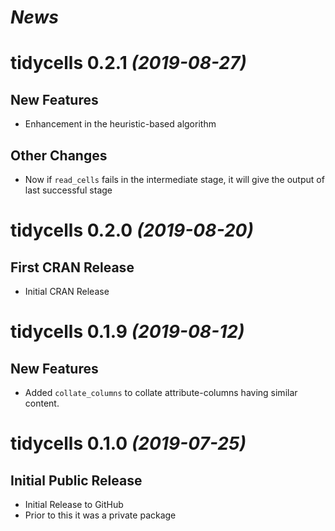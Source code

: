 
# *News*

# tidycells 0.2.1 _(2019-08-27)_

## New Features

* Enhancement in the heuristic-based algorithm

## Other Changes

* Now if `read_cells` fails in the intermediate stage, it will give the output of last successful stage 

# tidycells 0.2.0 _(2019-08-20)_

## First CRAN Release

* Initial CRAN Release

# tidycells 0.1.9 _(2019-08-12)_

## New Features

* Added `collate_columns` to collate attribute-columns having similar content.

# tidycells 0.1.0 _(2019-07-25)_

## Initial Public Release

* Initial Release to GitHub
* Prior to this it was a private package

